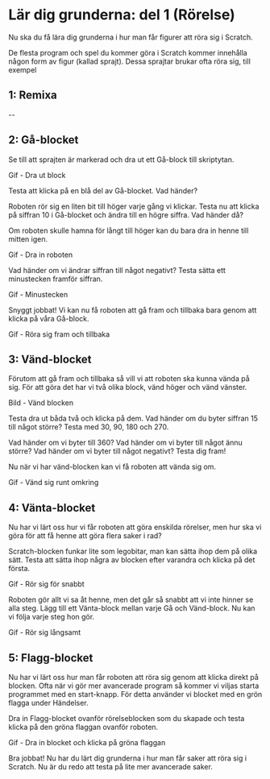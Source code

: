 # Lär dig grunderna: del 1 (Rörelse)

Nu ska du få lära dig grunderna i hur man får figurer att röra sig i Scratch.

De flesta program och spel du kommer göra i Scratch kommer innehålla någon form av figur (kallad sprajt). Dessa sprajtar brukar ofta röra sig, till exempel 

## 1: Remixa 

--

## 2: Gå-blocket

Se till att sprajten är markerad och dra ut ett Gå-block till skriptytan.

Gif - Dra ut block

Testa att klicka på en blå del av Gå-blocket. Vad händer?

Roboten rör sig en liten bit till höger varje gång vi klickar. Testa nu att klicka på siffran 10 i Gå-blocket och ändra till en högre siffra. Vad händer då?

Om roboten skulle hamna för långt till höger kan du bara dra in henne till mitten igen.

Gif - Dra in roboten

Vad händer om vi ändrar siffran till något negativt? Testa sätta ett minustecken framför siffran. 

Gif - Minustecken

Snyggt jobbat! Vi kan nu få roboten att gå fram och tillbaka bara genom att klicka på våra Gå-block.

Gif - Röra sig fram och tillbaka

## 3: Vänd-blocket

Förutom att gå fram och tillbaka så vill vi att roboten ska kunna vända på sig. För att göra det har vi två olika block, vänd höger och vänd vänster.

Bild - Vänd blocken

Testa dra ut båda två och klicka på dem. Vad händer om du byter siffran 15 till något större? Testa med 30, 90, 180 och 270.

Vad händer om vi byter till 360? Vad händer om vi byter till något ännu större? Vad händer om vi byter till något negativt? Testa dig fram!

Nu när vi har vänd-blocken kan vi få roboten att vända sig om.

Gif - Vänd sig runt omkring

## 4: Vänta-blocket

Nu har vi lärt oss hur vi får roboten att göra enskilda rörelser, men hur ska vi göra för att få henne att göra flera saker i rad?

Scratch-blocken funkar lite som legobitar, man kan sätta ihop dem på olika sätt. Testa att sätta ihop några av blocken efter varandra och klicka på det första.

Gif - Rör sig för snabbt

Roboten gör allt vi sa åt henne, men det går så snabbt att vi inte hinner se alla steg. Lägg till ett Vänta-block mellan varje Gå och Vänd-block. Nu kan vi följa varje steg hon gör.

Gif - Rör sig långsamt

## 5: Flagg-blocket

Nu har vi lärt oss hur man får roboten att röra sig genom att klicka direkt på blocken. Ofta när vi gör mer avancerade program så kommer vi viljas starta programmet med en start-knapp. För detta använder vi blocket med en grön flagga under Händelser.

Dra in Flagg-blocket ovanför rörelseblocken som du skapade och testa klicka på den gröna flaggan ovanför roboten.

Gif - Dra in blocket och klicka på gröna flaggan

Bra jobbat! Nu har du lärt dig grunderna i hur man får saker att röra sig i Scratch. Nu är du redo att testa på lite mer avancerade saker.